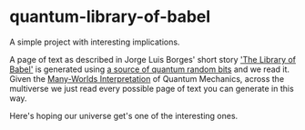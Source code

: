 # quantum-library-of-babel

A simple project with interesting implications. 

A page of text as described in Jorge Luis Borges' short story ['The Library of Babel'](https://en.wikipedia.org/wiki/The_Library_of_Babel) is generated using [a source of quantum random bits](http://qrng.anu.edu.au/index.php) and we read it. Given the [Many-Worlds Interpretation](https://en.wikipedia.org/wiki/Many-worlds_interpretation) of Quantum Mechanics, across the multiverse we just read every possible page of text you can generate in this way.

Here's hoping our universe get's one of the interesting ones.
